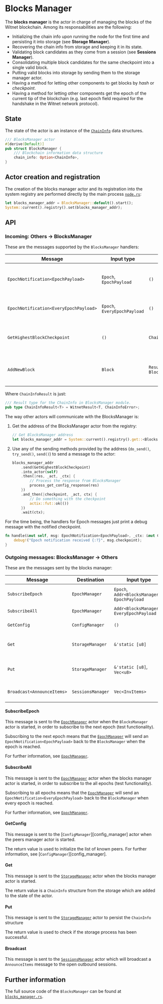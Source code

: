 # Blocks Manager

The __blocks manager__ is the actor in charge of managing the blocks of the Witnet blockchain. Among its responsabilities are the following:

* Initializing the chain info upon running the node for the first time and persisting it into storage (see **Storage Manager**).
* Recovering the chain info from storage and keeping it in its state.
* Validating block candidates as they come from a session (see **Sessions Manager**).
* Consolidating multiple block candidates for the same checkpoint into a single valid block.
* Putting valid blocks into storage by sending them to the storage manager actor.
* Having a method for letting other components to get blocks by *hash* or *checkpoint*.
* Having a method for letting other components get the epoch of the current tip of the blockchain (e.g. last epoch field required for the handshake in the Witnet network protocol).

## State

The state of the actor is an instance of the [`ChainInfo`][chain] data structures.

```rust
/// BlocksManager actor
#[derive(Default)]
pub struct BlocksManager {
    /// Blockchain information data structure
    chain_info: Option<ChainInfo>,
}
```

## Actor creation and registration

The creation of the blocks manager actor and its registration into the system registry are
performed directly by the main process [`node.rs`][noders]:

```rust
let blocks_manager_addr = BlocksManager::default().start();
System::current().registry().set(blocks_manager_addr);
```

## API

### Incoming: Others -> BlocksManager

These are the messages supported by the `BlocksManager` handlers:

| Message                                   | Input type                    | Output type              | Description                                    |
|-------------------------------------------|-------------------------------|--------------------------| -----------------------------------------------|
| `EpochNotification<EpochPayload>`         | `Epoch`, `EpochPayload`       | `()`                     | The requested epoch has been reached           |
| `EpochNotification<EveryEpochPayload>`    | `Epoch`, `EveryEpochPayload`  | `()`                     | A new epoch has been reached                   |
| `GetHighestBlockCheckpoint`               | `()`                          | `ChainInfoResult`        | Request a copy of the highest block checkpoint |
| `AddNewBlock`                             | `Block`                       | `Result<Hash, BlocksManagerError>` | Add a new block and announce it to other sessions |

Where `ChainInfoResult` is just:

``` rust
/// Result type for the ChainInfo in BlocksManager module.
pub type ChainInfoResult<T> = WitnetResult<T, ChainInfoError>;
```

The way other actors will communicate with the BlocksManager is:

1. Get the address of the BlocksManager actor from the registry:

    ```rust
    // Get BlocksManager address
    let blocks_manager_addr = System::current().registry().get::<BlocksManager>();
    ```

2. Use any of the sending methods provided by the address (`do_send()`, `try_send()`, `send()`) to send a message to the actor:

    ```rust
    blocks_manager_addr
        .send(GetHighestBlockCheckpoint)
        .into_actor(self)
        .then(|res, _act, _ctx| {
            // Process the response from BlocksManager
            process_get_config_response(res)
        })
        .and_then(|checkpoint, _act, ctx| {
            // Do something with the checkpoint
            actix::fut::ok(())
        })
        .wait(ctx);
    ```

For the time being, the handlers for Epoch messages just print a debug message with the notified
checkpoint. 

```rust
fn handle(&mut self, msg: EpochNotification<EpochPayload>, _ctx: &mut Context<Self>) {
    debug!("Epoch notification received {:?}", msg.checkpoint);
}
```
### Outgoing messages: BlocksManager -> Others

These are the messages sent by the blocks manager:

| Message           | Destination       | Input type                                    | Output type                 | Description                       |
|-------------------|-------------------|-----------------------------------------------|-----------------------------|-----------------------------------|
| `SubscribeEpoch`  | `EpochManager`    | `Epoch`, `Addr<BlocksManager>, EpochPayload`  | `()`                        | Subscribe to a particular epoch   |
| `SubscribeAll`    | `EpochManager`    | `Addr<BlocksManager>, EveryEpochPayload`      | `()`                        | Subscribe to all epochs           |
| `GetConfig`       | `ConfigManager`   | `()`                                          | `Result<Config, io::Error>` | Request the configuration         |
| `Get`             | `StorageManager`  | `&'static [u8]`                               | `StorageResult<Option<T>>`  | Wrapper to Storage `get()` method |
| `Put`             | `StorageManager`  | `&'static [u8]`, `Vec<u8>`                    | `StorageResult<()>`         | Wrapper to Storage `put()` method |
| `Broadcast<AnnounceItems>` | `SessionsManager` | `Vec<InvItems>`                      | `()`                        | Announce a new block to the sessions |

#### SubscribeEpoch

This message is sent to the [`EpochManager`][epoch_manager] actor when the `BlocksManager` actor is
started, in order to subscribe to the next epoch (test functionality).

Subscribing to the next epoch means that the [`EpochManager`][epoch_manager] will send an
`EpochNotification<EpochPayload>` back to the `BlocksManager` when the epoch is reached.

For further information, see [`EpochManager`][epoch_manager].

#### SubscribeAll

This message is sent to the [`EpochManager`][epoch_manager] actor when the blocks manager actor is
started, in order to subscribe to the all epochs (test functionality).

Subscribing to all epochs means that the [`EpochManager`][epoch_manager] will send an
`EpochNotification<EveryEpochPayload>` back to the `BlocksManager` when every epoch is reached.

For further information, see [`EpochManager`][epoch_manager].

#### GetConfig

This message is sent to the [`ConfigManager`][config_manager] actor when the peers manager actor is started.

The return value is used to initialize the list of known peers. For further information, see  [`ConfigManager`][config_manager].

#### Get

This message is sent to the [`StorageManager`][storage_manager] actor when the blocks manager actor is started.

The return value is a `ChainInfo` structure from the storage which are added to the state of the actor.

#### Put

This message is sent to the [`StorageManager`][storage_manager] actor to persist the `ChainInfo` structure

The return value is used to check if the storage process has been successful.

#### Broadcast<AnnounceItems>

This message is sent to the [`SessionsManager`][sessions_manager] actor which will
broadcast a `AnnounceItems` message to the open outbound sessions.

## Further information

The full source code of the `BlocksManager` can be found at [`blocks_manager.rs`][blocks_manager].

[blocks_manager]: https://github.com/witnet/witnet-rust/blob/master/core/src/actors/blocks_manager
[storage_manager]: https://github.com/witnet/witnet-rust/blob/master/core/src/actors/storage_manager
[sessions_manager]: https://github.com/witnet/witnet-rust/blob/master/core/src/actors/sessions_manager
[epoch_manager]: https://github.com/witnet/witnet-rust/blob/master/core/src/actors/epoch_manager

[noders]: https://github.com/witnet/witnet-rust/blob/master/core/src/actors/node.rs
[chain]: https://github.com/witnet/witnet-rust/tree/master/data_structures/src/chain.rs
